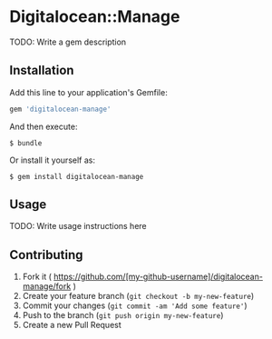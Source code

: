 # Digitalocean::Manage

TODO: Write a gem description

## Installation

Add this line to your application's Gemfile:

```ruby
gem 'digitalocean-manage'
```

And then execute:

    $ bundle

Or install it yourself as:

    $ gem install digitalocean-manage

## Usage

TODO: Write usage instructions here

## Contributing

1. Fork it ( https://github.com/[my-github-username]/digitalocean-manage/fork )
2. Create your feature branch (`git checkout -b my-new-feature`)
3. Commit your changes (`git commit -am 'Add some feature'`)
4. Push to the branch (`git push origin my-new-feature`)
5. Create a new Pull Request
